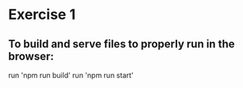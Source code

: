 # Exercise 1

## To build and serve files to properly run in the browser:
run 'npm run build'
run 'npm run start'